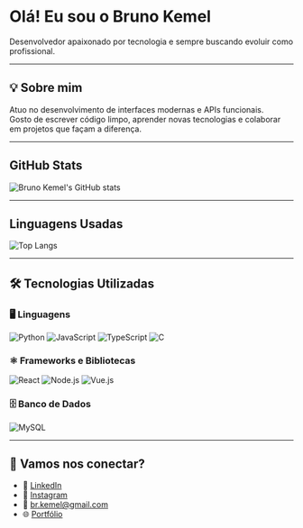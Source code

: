 #  Olá! Eu sou o Bruno Kemel

 Desenvolvedor apaixonado por tecnologia e sempre buscando evoluir como profissional.

---

## 💡 Sobre mim
Atuo no desenvolvimento de interfaces modernas e APIs funcionais.  
Gosto de escrever código limpo, aprender novas tecnologias e colaborar em projetos que façam a diferença.

---

## GitHub Stats

![Bruno Kemel's GitHub stats](https://github-readme-stats.vercel.app/api?username=brunokemel&show_icons=true&theme=radical)

---

## Linguagens Usadas

![Top Langs](https://github-readme-stats.vercel.app/api/top-langs/?username=brunokemel&layout=compact&theme=radical)

---

## 🛠️ Tecnologias Utilizadas

### 🖥️ Linguagens
![Python](https://img.shields.io/badge/-Python-3776AB?style=for-the-badge&logo=python&logoColor=white)  ![JavaScript](https://img.shields.io/badge/-JavaScript-F7DF1E?style=for-the-badge&logo=javascript&logoColor=black)  ![TypeScript](https://img.shields.io/badge/-TypeScript-3178C6?style=for-the-badge&logo=typescript&logoColor=white)  ![C](https://img.shields.io/badge/-C-00599C?style=for-the-badge&logo=c&logoColor=white)

### ⚛️ Frameworks e Bibliotecas
![React](https://img.shields.io/badge/-React-61DAFB?style=for-the-badge&logo=react&logoColor=black)  ![Node.js](https://img.shields.io/badge/-Node.js-339933?style=for-the-badge&logo=node.js&logoColor=white) ![Vue.js](https://img.shields.io/badge/-Vue.js-4FC08D?style=for-the-badge&logo=vue.js&logoColor=white)  

### 🗄️ Banco de Dados
![MySQL](https://img.shields.io/badge/-MySQL-4479A1?style=for-the-badge&logo=mysql&logoColor=white) 


---

## 🤝 Vamos nos conectar?
- 💼 [LinkedIn](https://www.linkedin.com/in/bruno-kemel-026a22220/)  
- 📸 [Instagram](https://www.instagram.com/kemel_develop/)  
- 📧 br.kemel@gmail.com  
- 🌐 [Portfólio](https://portfoliobrunokemel.vercel.app/)
